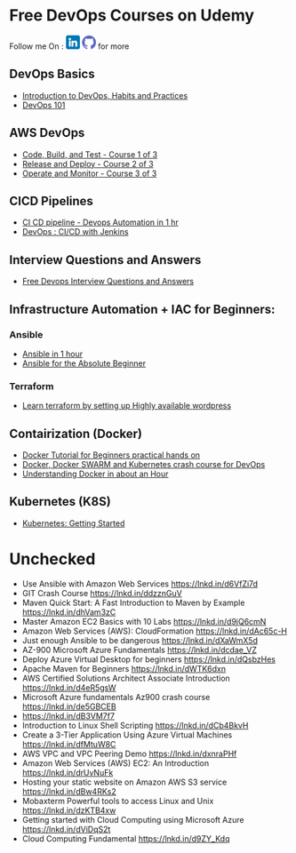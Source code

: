 # Free DevOps Courses on Udemy

Follow me On : [<img src="./img/linkedin.png" alt="LinkedIn Aatef Tasneem Khan" width="25" height="25">](https://www.linkedin.com/in/aateftasneem) [<img src="./img/github.png" alt="GitHub DevNOps" width="25" height="25">](https://github.com/aatef/DevNOps) for more

## DevOps Basics
- [Introduction to DevOps, Habits and Practices](https://www.udemy.com/course/introduction-to-devops-habits-practices-and-pipelines/)
- [DevOps 101](https://www.udemy.com/course/devops-101-buddy/)

## AWS DevOps
- [Code, Build, and Test - Course 1 of 3](https://www.udemy.com/course/devops-aws-code-build-test/)
- [Release and Deploy - Course 2 of 3](https://www.udemy.com/course/devops-aws-release-deploy/)
- [Operate and Monitor - Course 3 of 3](https://www.udemy.com/course/devops-aws-operate-monitor/)

## CICD Pipelines
- [CI CD pipeline - Devops Automation in 1 hr](https://www.udemy.com/course/ci-cd-pinepline-devops-automation-in-1-hr/)
- [DevOps : CI/CD with Jenkins](https://www.udemy.com/course/devops-cicd-with-jenkins/)

## Interview Questions and Answers
- [Free Devops Interview Questions and Answers](https://www.udemy.com/course/devops-interview-questions/)

## Infrastructure Automation + IAC for Beginners:

### Ansible
- [Ansible in 1 hour](https://www.udemy.com/course/devops-tools-for-beginners-ansible-in-1-hour/)
- [Ansible for the Absolute Beginner](https://www.udemy.com/course/ansible-for-the-absolute-beginner-devops/)

### Terraform
- [Learn terraform by setting up Highly available wordpress](https://www.udemy.com/course/learn-terraform-by-setting-up-highly-available-wordpress/)

## Contairization (Docker)
- [Docker Tutorial for Beginners practical hands on](https://www.udemy.com/course/docker-for-beginners-tutorial-with-practical-example/)
- [Docker, Docker SWARM and Kubernetes crash course for DevOps](https://www.udemy.com/course/docker-docker-swarm-and-kubernetes-crash-course-for-devops/)
- [Understanding Docker in about an Hour](https://www.udemy.com/course/how-to-use-docker/)

## Kubernetes (K8S)
- [Kubernetes: Getting Started](https://www.udemy.com/course/kubernetes-getting-started/)

# Unchecked

- Use Ansible with Amazon Web Services https://lnkd.in/d6VfZi7d
- GIT Crash Course https://lnkd.in/ddzznGuV
- Maven Quick Start: A Fast Introduction to Maven by Example https://lnkd.in/dhVam3zC
- Master Amazon EC2 Basics with 10 Labs https://lnkd.in/d9jQ6cmN
- Amazon Web Services (AWS): CloudFormation https://lnkd.in/dAc65c-H
- Just enough Ansible to be dangerous https://lnkd.in/dXaWmX5d
- AZ-900 Microsoft Azure Fundamentals https://lnkd.in/dcdae_VZ
- Deploy Azure Virtual Desktop for beginners https://lnkd.in/dQsbzHes
- Apache Maven for Beginners https://lnkd.in/dWTK6dxn
- AWS Certified Solutions Architect Associate Introduction https://lnkd.in/d4eR5gsW
- Microsoft Azure fundamentals Az900 crash course https://lnkd.in/de5GBCEB
- https://lnkd.in/dB3VM7f7
- Introduction to Linux Shell Scripting https://lnkd.in/dCb4BkvH
- Create a 3-Tier Application Using Azure Virtual Machines https://lnkd.in/dfMtuW8C
- AWS VPC and VPC Peering Demo https://lnkd.in/dxnraPHf
- Amazon Web Services (AWS) EC2: An Introduction https://lnkd.in/drUvNuFk
- Hosting your static website on Amazon AWS S3 service https://lnkd.in/dBw4RKs2
- Mobaxterm Powerful tools to access Linux and Unix https://lnkd.in/dzKTB4xw
- Getting started with Cloud Computing using Microsoft Azure https://lnkd.in/dViDqS2t
- Cloud Computing Fundamental https://lnkd.in/d9ZY_Kdq